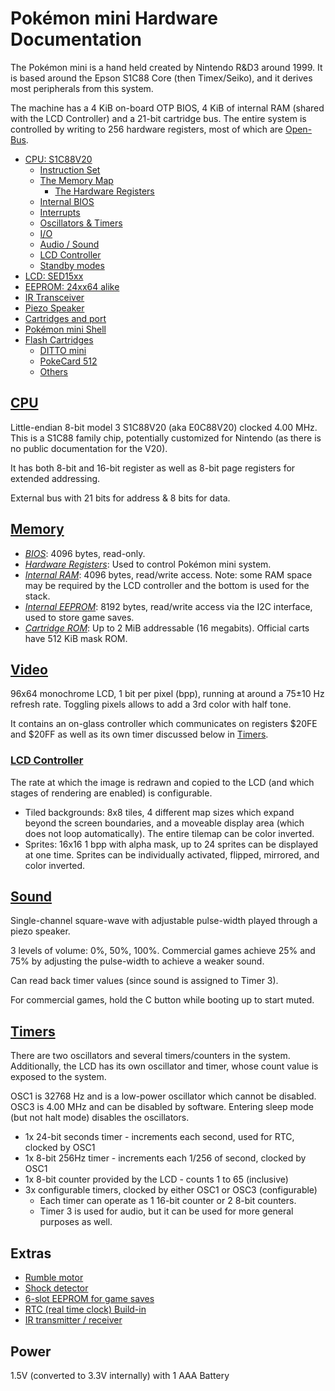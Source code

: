 # Pokémon mini Hardware Documentation

The Pokémon mini is a hand held created by Nintendo R\&D3 around 1999. It is based around the Epson S1C88 Core (then Timex/Seiko), and it derives most peripherals from this system.

The machine has a 4 KiB on-board OTP BIOS, 4 KiB of internal RAM (shared with the LCD Controller) and a 21-bit cartridge bus. The entire system is controlled by writing to 256 hardware registers, most of which are [Open-Bus](../Glossary.md#open-bus).

- [CPU: S1C88V20](cpu/README.md)
  - [Instruction Set](cpu/S1C88_InstructionSet.md)
  - [The Memory Map](cpu/Memory.md)
    - [The Hardware Registers](cpu/Registers.md)
  - [Internal BIOS](cpu/BIOS.md)
  - [Interrupts](cpu/Interrupts.md)
  - [Oscillators & Timers](Timers.md)
  - [I/O](cpu/IO.md)
  - [Audio / Sound](cpu/Sound.md)
  - [LCD Controller](cpu/LCD_Controller.md)
  - [Standby modes](cpu/Standby.md)
- [LCD: SED15xx](LCD.md)
- [EEPROM: 24xx64 alike](EEPROM.md)
- [IR Transceiver](IR.md)
- [Piezo Speaker](Speaker.md)
- [Cartridges and port](Cartridge.md)
- [Pokémon mini Shell](Shell.md)
- [Flash Cartridges](flash_carts)
  - [DITTO mini](flash_carts/DITTO.md)
  - [PokeCard 512](flash_carts/PokeCard.md)
  - [Others](flash_carts/other.md)

## [CPU](cpu)

Little-endian 8-bit model 3 S1C88V20 (aka E0C88V20) clocked 4.00 MHz. This is a S1C88 family chip, potentially customized for Nintendo (as there is no public documentation for the V20).

It has both 8-bit and 16-bit register as well as 8-bit page registers for extended addressing.

External bus with 21 bits for address & 8 bits for data.

## [Memory](cpu/Memory.md)

- [*BIOS*](BIOS.md): 4096 bytes, read-only.
- [*Hardware Registers*](cpu/Registers.md): Used to control Pokémon mini system.
- [*Internal RAM*](RAM.md): 4096 bytes, read/write access.
  Note: some RAM space may be required by the LCD controller and the bottom is used for the stack.
- [*Internal EEPROM*](EEPROM.md): 8192 bytes, read/write access via the I2C interface, used to store game saves.
- [*Cartridge ROM*](Cartridge.md): Up to 2 MiB addressable (16 megabits). Official carts have 512 KiB mask ROM.

## [Video](LCD.md)

96x64 monochrome LCD, 1 bit per pixel (bpp), running at around a 75±10 Hz refresh rate. Toggling pixels allows to add a 3rd color with half tone.

It contains an on-glass controller which communicates on registers $20FE and $20FF as well as its own timer discussed below in [Timers](#timers).

### [LCD Controller](cpu/LCD_Controller.md)

The rate at which the image is redrawn and copied to the LCD (and which stages of rendering are enabled) is configurable.

- Tiled backgrounds: 8x8 tiles, 4 different map sizes which expand beyond the screen boundaries, and a moveable display area (which does not loop automatically). The entire tilemap can be color inverted.
- Sprites: 16x16 1 bpp with alpha mask, up to 24 sprites can be displayed at one time. Sprites can be individually activated, flipped, mirrored, and color inverted.

## [Sound](Sound.md)

Single-channel square-wave with adjustable pulse-width played through a piezo speaker.

3 levels of volume: 0%, 50%, 100%. Commercial games achieve 25% and 75% by adjusting the pulse-width to achieve a weaker sound.

Can read back timer values (since sound is assigned to Timer 3).

For commercial games, hold the C button while booting up to start muted. <!-- software comment but eh? -->

## [Timers](Timers.md)

There are two oscillators and several timers/counters in the system. Additionally, the LCD has its own oscillator and timer, whose count value is exposed to the system.

OSC1 is 32768 Hz and is a low-power oscillator which cannot be disabled.
OSC3 is 4.00 MHz and can be disabled by software.
Entering sleep mode (but not halt mode) disables the oscillators.

- 1x 24-bit seconds timer - increments each second, used for RTC, clocked by OSC1
- 1x 8-bit 256Hz timer - increments each 1/256 of second, clocked by OSC1
- 1x 8-bit counter provided by the LCD - counts 1 to 65 (inclusive)
- 3x configurable timers, clocked by either OSC1 or OSC3 (configurable)
  - Each timer can operate as 1 16-bit counter or 2 8-bit counters.
  - Timer 3 is used for audio, but it can be used for more general purposes as well.

## Extras

- [Rumble motor](Rumble.md)
- [Shock detector](Shock.md)
- [6-slot EEPROM for game saves](EEPROM.md)
- [RTC (real time clock) Build-in](RTC.md)
- [IR transmitter / receiver](IR.md)

## Power

1.5V (converted to 3.3V internally) with 1 AAA Battery
